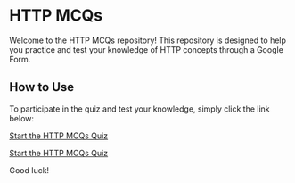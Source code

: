 # HTTP MCQs

Welcome to the HTTP MCQs repository! This repository is designed to help you practice and test your knowledge of HTTP concepts through a Google Form.

## How to Use

To participate in the quiz and test your knowledge, simply click the link below:

<a href="https://docs.google.com/forms/d/e/1FAIpQLSeXMO3SI3izw15c_dCDCf1WiuOqtTJJxNx2NQrM56Cqos6fhw/viewform?usp=header" target="_blank">Start the HTTP MCQs Quiz</a>

[Start the HTTP MCQs Quiz](https://docs.google.com/forms/d/e/1FAIpQLSeXMO3SI3izw15c_dCDCf1WiuOqtTJJxNx2NQrM56Cqos6fhw/viewform?usp=header)

Good luck!
